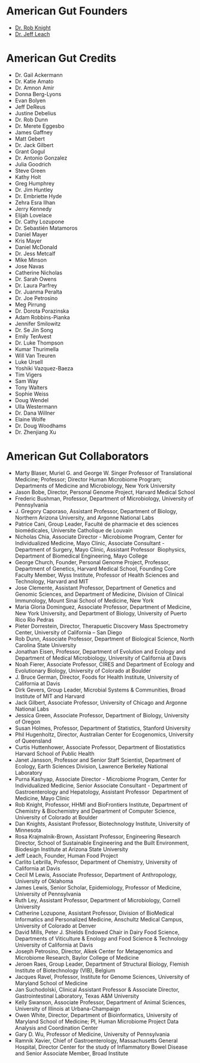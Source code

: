 American Gut Founders
=====================

* [Dr. Rob Knight](http://chem.colorado.edu/index.php?option=com_content&view=article&id=263:rob-knight&catid=41:faculty&Itemid=93)
* [Dr. Jeff Leach](http://humanfoodproject.com/the-people/founder-jeff-leach/)

American Gut Credits
====================

* Dr. Gail Ackermann
* Dr. Katie Amato
* Dr. Amnon Amir
* Donna Berg-Lyons
* Evan Bolyen
* Jeff DeReus
* Justine Debelius
* Dr. Rob Dunn
* Dr. Merete Eggesbo
* James Gaffney
* Matt Gebert
* Dr. Jack Gilbert
* Grant Gogul
* Dr. Antonio Gonzalez
* Julia Goodrich
* Steve Green
* Kathy Holt
* Greg Humphrey
* Dr. Jim Huntley
* Dr. Embriette Hyde
* Zehra Esra Ilhan
* Jerry Kennedy
* Elijah Lovelace
* Dr. Cathy Lozupone
* Dr. Sebastién Matamoros
* Daniel Mayer
* Kris Mayer
* Daniel McDonald
* Dr. Jess Metcalf
* Mike Minson
* Jose Navas
* Catherine Nicholas
* Dr. Sarah Owens
* Dr. Laura Parfrey
* Dr. Juanma Peralta
* Dr. Joe Petrosino
* Meg Pirrung
* Dr. Dorota Porazinska
* Adam Robbins-Pianka
* Jennifer Smilowitz
* Dr. Se Jin Song
* Emily TerAvest
* Dr. Luke Thompson
* Kumar Thurimella
* Will Van Treuren
* Luke Ursell
* Yoshiki Vazquez-Baeza
* Tim Vigers
* Sam Way
* Tony Walters
* Sophie Weiss
* Doug Wendel
* Ulla Westermann
* Dr. Dana Willner
* Elaine Wolfe
* Dr. Doug Woodhams
* Dr. Zhenjiang Xu

American Gut Collaborators
==========================

* Marty Blaser, Muriel G. and George W. Singer Professor of Translational Medicine; Professor; Director Human Microbiome Program; Departments of Medicine and Microbiology, New York University
* Jason Bobe, Director, Personal Genome Project, Harvard Medical School
* Frederic Bushman, Professor, Department of Microbiology, University of Pennsylvania
* J. Gregory Caporaso, Assistant Professor, Department of Biology, Northern Arizona University, and Argonne National Labs
* Patrice Cani, Group Leader, Faculté de pharmacie et des sciences biomédicales, Universite Catholique de Louvain
* Nicholas Chia, Associate Director - Microbiome Program, Center for Individualized Medicine, Mayo Clinic, Associate Consultant - Department of Surgery, Mayo Clinic, Assistant Professor ­ Biophysics, Department of Biomedical Engineering, Mayo College
* George Church, Founder, Personal Genome Project, Professor, Department of Genetics,  Harvard Medical School, Founding Core Faculty Member, Wyss Institute, Professor of Health Sciences and Technology, Harvard and MIT
* Jose Clemente, Assistant Professor, Department of Genetics and Genomic Sciences, and Department of Medicine, Division of Clinical Immunology, Mount Sinai School of Medicine, New York
* Maria Gloria Dominguez, Associate Professor, Department of Medicine, New York University, and Department of Biology, University of Puerto Rico Rio Pedras
* Pieter Dorrestein, Director, Therapuetic Discovery Mass Spectrometry Center, University of California – San Diego
* Rob Dunn, Associate Professor, Department of Biological Science, North Carolina State University
* Jonathan Eisen, Professor, Department of Evolution and Ecology and Department of Medical Microbiology, University of California at Davis
* Noah Fierer, Associate Professor, CIRES and Department of Ecology and Evolutionary Biology, University of Colorado at Boulder
* J. Bruce German, Director, Foods for Health Institute, University of California at Davis
* Dirk Gevers, Group Leader, Microbial Systems & Communities, Broad Institute of MIT and Harvard
* Jack Gilbert, Associate Professor, University of Chicago and Argonne National Labs
* Jessica Green, Associate Professor, Department of Biology, University of Oregon
* Susan Holmes, Professor, Department of Statistics, Stanford University
* Phil Hugenholtz, Director, Australian Center for Ecogenomics, University of Queensland
* Curtis Huttenhower, Associate Professor, Department of Biostatistics Harvard School of Public Health
* Janet Jansson, Professor and Senior Staff Scientist, Department of Ecology, Earth Sciences Division, Lawrence Berkeley National Laboratory
* Purna Kashyap, Associate Director - Microbiome Program, Center for Individualized Medicine, Senior Associate Consultant - Department of Gastroenterology and Hepatology, Assistant Professor ­ Department of Medicine, Mayo Clinic
* Rob Knight, Professor, HHMI and BioFrontiers Institute, Department of Chemistry & Biochemistry and Department of Computer Science, University of Colorado at Boulder
* Dan Knights, Assistant Professor, Biotechnology Institute, University of Minnesota
* Rosa Krajmalnik-Brown, Assistant Professor, Engineering Research Director, School of Sustainable Engineering and the Built Environment, Biodesign Institute at Arizona State University
* Jeff Leach, Founder, Human Food Project
* Carlito Lebrilla, Professor, Department of Chemistry, University of California at Davis
* Cecil M Lewis, Associate Professor, Department of Anthropology, University of Oklahoma
* James Lewis, Senior Scholar, Epidemiology, Professor of Medicine, University of Pennsylvania
* Ruth Ley, Assistant Professor, Department of Microbiology, Cornell University
* Catherine Lozupone, Assistant Professor, Division of BioMedical Informatics and Personalized Medicine, Anschultz Medical Campus, University of Colorado at Denver
* David Mills, Peter J. Shields Endowed Chair in Dairy Food Science, Departments of Viticulture & Enology and Food Science & Technology University of California at Davis
* Joseph Petrosino, Director, Alkek Center for Metagenomics and Microbiome Research, Baylor College of Medicine
* Jeroen Raes, Group Leader, Department of Structural Biology, Flemish Institute of Biotechnology (VIB), Belgium
* Jacques Ravel, Professor, Institute for Genome Sciences, University of Maryland School of Medicine
* Jan Suchodolski, Clinical Assistant Professor & Associate Director, Gastrointestinal Laboratory, Texas A&M University
* Kelly Swanson, Associate Professor, Department of Animal Sciences, University of Illinois at Urbana-Champaign
* Owen White, Director, Department of Bioinformatics, University of Maryland School of Medicine; PI, Human Microbiome Project Data Analysis and Coordination Center
* Gary D. Wu, Professor of Medicine, University of Pennsylvania
* Ramnik Xavier, Chief of Gastroenterology, Massachusetts General Hospital, Director Center for the study of Inflammatory Bowel Disease and Senior Associate Member, Broad Institute
